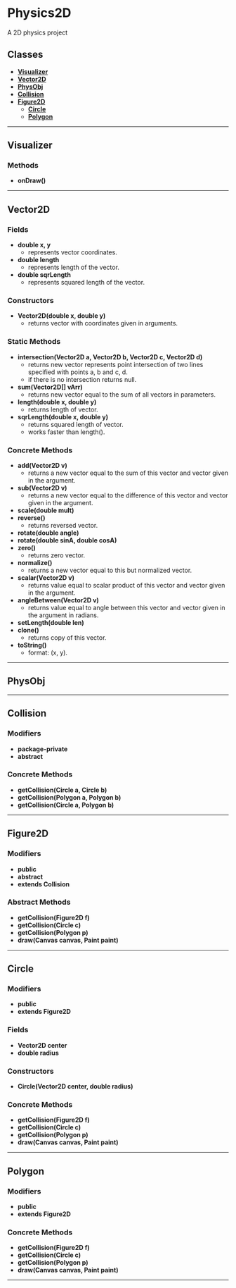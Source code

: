 # Physics2D
A 2D physics project

## Classes
- **[Visualizer](#visualizer)**
- **[Vector2D](#vector2d)**
- **[PhysObj](#physObj)**
- **[Collision](#collision)**
- **[Figure2D](#figure2d)**
    - **[Circle](#circle)**
    - **[Polygon](#polygon)**
            
________________________________________

## <a name = "visualizer" >Visualizer</a>

### Methods
- **onDraw()**

________________________________________

## <a name = "vector2d" >Vector2D</a>

### Fields  
- **double x, y**
	- represents vector coordinates.
- **double length**
    - represents length of the vector.
- **double sqrLength**
    - represents squared length of the vector.
	
### Constructors
- **Vector2D(double x, double y)**
    - returns vector with coordinates given in arguments.

### Static Methods
- **intersection(Vector2D a, Vector2D b, Vector2D c, Vector2D d)**
    - returns new vector represents point intersection of two lines specified with points a, b and c, d.
    - if there is no intersection returns null.
- **sum(Vector2D[] vArr)**
	- returns new vector equal to the sum of all vectors in parameters.
- **length(double x, double y)**
	- returns length of vector.
- **sqrLength(double x, double y)**
	- returns squared length of vector.
	- works faster than length().

### Concrete Methods
- **add(Vector2D v)**
    - returns a new vector equal to the sum of this vector and vector given in the argument.
- **sub(Vector2D v)**
	- returns a new vector equal to the difference of this vector and vector given in the argument.
- **scale(double mult)**
- **reverse()**
	- returns reversed vector.
- **rotate(double angle)**
- **rotate(double sinA, double cosA)**
- **zero()**
    - returns zero vector.
- **normalize()**
	- returns a new vector equal to this but normalized vector.
- **scalar(Vector2D v)**
    - returns value equal to scalar product of this vector and vector given in the argument.
- **angleBetween(Vector2D v)**
    - returns value equal to angle between this vector and vector given in the argument in radians.
- **setLength(double len)**
- **clone()**
	- returns copy of this vector.
- **toString()**
	- format: (x, y).

________________________________________

## <a name = "physObj" >PhysObj</a>


________________________________________

## <a name = "collision" >Collision</a>

### Modifiers
- **package-private**
- **abstract**

### Concrete Methods
- **getCollision(Circle a, Circle b)**
- **getCollision(Polygon a, Polygon b)**
- **getCollision(Circle a, Polygon b)**

________________________________________

## <a name = "figure2d" >Figure2D</a>

### Modifiers
- **public**
- **abstract**
- **extends Collision**

### Abstract Methods
- **getCollision(Figure2D f)**
- **getCollision(Circle c)**
- **getCollision(Polygon p)**
- **draw(Canvas canvas, Paint paint)**

________________________________________

## <a name = "circle" >Circle</a>

### Modifiers
- **public**
- **extends Figure2D**

### Fields  
- **Vector2D center**
- **double radius**
	
### Constructors
- **Circle(Vector2D center, double radius)**

### Concrete Methods
- **getCollision(Figure2D f)**
- **getCollision(Circle c)**
- **getCollision(Polygon p)**
- **draw(Canvas canvas, Paint paint)**

________________________________________

## <a name = "polygon" >Polygon</a>

### Modifiers
- **public**
- **extends Figure2D**

### Concrete Methods
- **getCollision(Figure2D f)**
- **getCollision(Circle c)**
- **getCollision(Polygon p)**
- **draw(Canvas canvas, Paint paint)**

________________________________________


